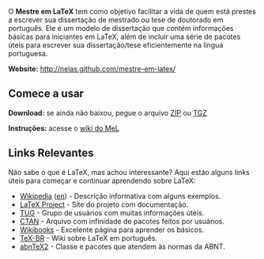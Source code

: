 O **Mestre em LaTeX** tem como objetivo facilitar a vida de quem está prestes a escrever sua dissertação de mestrado ou tese de doutorado em português. Ele é um modelo de dissertação que contém informações básicas para iniciantes em LaTeX, além de incluir uma série de pacotes úteis para escrever sua dissertação/tese eficientemente na língua portuguesa.

**Website:** http://nelas.github.com/mestre-em-latex/

## Comece a usar

**Download:** se ainda não baixou, pegue o arquivo [ZIP](https://github.com/nelas/mestre-em-latex/zipball/master) ou [TGZ](https://github.com/nelas/mestre-em-latex/tarball/master)

**Instruções:** acesse o [wiki do MeL](https://github.com/nelas/mestre-em-latex/wiki)

## Links Relevantes

Não sabe o que é LaTeX, mas achou interessante? Aqui estão alguns links úteis para começar e continuar aprendendo sobre LaTeX:

* [Wikipedia](http://pt.wikipedia.org/wiki/LaTeX) ([en](http://en.wikipedia.org/wiki/LaTeX)) - Descrição informativa com alguns exemplos.
* [LaTeX Project](http://www.latex-project.org/) - Site do projeto com documentação.
* [TUG](http://www.tug.org/) - Grupo de usuários com muitas informações úteis.
* [CTAN](http://www.ctan.org/) - Arquivo com infinidade de pacotes feitos por usuários.
* [Wikibooks](http://en.wikibooks.org/wiki/LaTeX/) - Excelente página para aprender os básicos.
* [TeX-BR](http://www.tex-br.org/) - Wiki sobre LaTeX em português.
* [abnTeX2](https://code.google.com/p/abntex2/) - Classe e pacotes que atendem às normas da ABNT.

